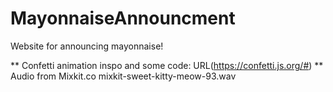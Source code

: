 # MayonnaiseAnnouncment
Website for announcing mayonnaise! 

** Confetti animation inspo and some code: URL(https://confetti.js.org/#)
** Audio from Mixkit.co mixkit-sweet-kitty-meow-93.wav